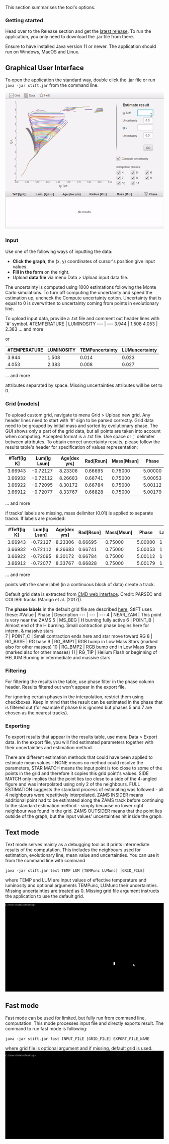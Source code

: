 This section summarises the tool's options.

### Getting started

Head over to the Release section and get the [latest release](https://github.com/Johaney-s/StIFT/releases/latest).
To run the application, you only need to download the .jar file from there.

Ensure to have installed Java version 11 or newer. The application should run on Windows, MacOS and Linux.

## Graphical User Interface
To open the application the standard way, double click the .jar file or run  `java -jar stift.jar` from the command line.

![](img/gui.gif)

### Input
Use one of the following ways of inputting the data:
- **Click the graph**, the (x, y) coordinates of cursor's position give input values.
- **Fill in the form** on the right.
- Upload **data file** via menu Data > Upload input data file.

The uncertainty is computed using 1000 estimations following the Monte Carlo simulations.
To turn off computing the uncertainty and speed the estimation up, uncheck the Compute uncertainty option.
Uncertainty that is equal to 0 is overwritten to uncertainty coming from points in evolutionary line.

To upload input data, provide a .txt file and comment out header lines with '#' symbol.
#TEMPERATURE | LUMINOSITY
--- | --- 
3.944 | 1.508
4.053 | 2.383
... and more

or

#TEMPERATURE | LUMINOSITY | TEMPuncertainty | LUMuncertainty
--- | --- | --- | --- 
3.944 | 1.508 | 0.014 | 0.023
4.053 | 2.383 | 0.008 | 0.027
... and more

attributes separated by space. Missing uncertainties attributes
will be set to 0.

### Grid (models)
To upload custom grid, navigate to menu Grid > Upload new grid.
Any header lines need to start with '#' sign to be parsed correctly.
Grid data need to be grouped by initial mass and sorted by evolutionary
phase. The GUI shows only a part of the grid data,
but all points are taken into account when computing.
Accepted format is a .txt file.
Use space or ',' delimiter between attributes. To obtain correct
uncertainty results, please follow the results table's header
for specification of values representation:

#Teff[lg K] | Lum[lg Lsun] | Age[dex yrs] | Rad[Rsun] | Mass[Msun] | Phase
--- | --- | --- | --- |--- |---
3.66943 | -0.72127 | 8.23306 | 0.66695 | 0.75000 | 5.00000
3.66932 | -0.72112 | 8.26683 | 0.66741 | 0.75000 | 5.00053
3.66922 | -0.72095 | 8.30172 | 0.66784 | 0.75000 | 5.00112
3.66912 | -0.72077 | 8.33767 | 0.66828 | 0.75000 | 5.00179
... and more

if tracks' labels are missing, mass delimiter (0.01) is applied to separate tracks.
If labels are provided:

#Teff[lg K] | Lum[lg Lsun] | Age[dex yrs] | Rad[Rsun] | Mass[Msun] | Phase | Label
--- | --- | --- | --- |--- |--- |---
3.66943 | -0.72127 | 8.23306 | 0.66695 | 0.75000 | 5.00000 | 1
3.66932 | -0.72112 | 8.26683 | 0.66741 | 0.75000 | 5.00053 | 1
3.66922 | -0.72095 | 8.30172 | 0.66784 | 0.75000 | 5.00112 | 1
3.66912 | -0.72077 | 8.33767 | 0.66828 | 0.75000 | 5.00179 | 1
... and more

points with the same label (in a continuous block of data) create a track.

Default grid data is extracted from [CMD web interface](http://stev.oapd.inaf.it/cgi-bin/cmd).
Credit: PARSEC and COLIBRI tracks (Marigo et al. (2017)).

The **phase labels** in the default grid file are described [here](https://people.sissa.it/~sbressan/CAF09_V1.2S_M36_LT/readme.txt), StIFT uses these:
#Value | Phase | Description
--- | --- | ---
4 | NEAR_ZAM | This point is very near the ZAMS
5 | MS_BEG | H burning fully active
6 | POINT_B | Almost end of the H burning. Small contraction phase begins here for interm. & massive stars   
7 | POINT_C | Small contraction ends here and star move toward RG
8 | RG_BASE | RG base
9 | RG_BMP1 | RGB bump in Low Mass Stars (marked also for other masses)
10 | RG_BMP2 | RGB bump end in Low Mass Stars (marked also for other masses)
11 | RG_TIP | Helium Flash or beginning of HELIUM Burning in intermediate and massive stars

### Filtering
For filtering the results in the table, use phase filter in the phase column header.
Results filtered out won't appear in the export file.

For ignoring certain phases in the interpolation, restrict them
using checkboxes. Keep in mind that the result can be estimated
in the phase that is filtered out (for example if phase 6 is ignored
but phases 5 and 7 are chosen as the nearest tracks).

### Exporting
To export results that appear in the results table, use menu Data > Export data.
In the export file, you will find estimated parameters together with their uncertainties and estimation method.

There are different estimation methods that could have been applied to estimate mean values - NONE means no method could resolve the parameters, STAR MATCH means the input point is too close to some of the points in the grid and therefore it copies this grid point's values. SIDE MATCH only implies that the point lies too close to a side of the 4-angled figure and was interpolated using only 2 of the neighbours. FULL ESTIMATION suggests the standard process of estimating was followed - all 4 neighbours were repetitively interpolated. ZAMS INSIDER means additional point had to be estimated along the ZAMS track before continuing to the standard estimation method - simply because no lower right neighbour was found in the grid. ZAMS OUTSIDER means that the point lies outside of the graph, but the input values' uncertainties hit inside the graph.

## Text mode
Text mode serves mainly as a debugging tool as it prints intermediate results of the computation. This includes the neighbours used for estimation, evolutionary line, mean value and uncertainties. You can use it from the command line with command

`java -jar stift.jar text TEMP LUM [TEMPunc LUMunc] [GRID_FILE]`

where TEMP and LUM are input values of effective temperature and luminosity and optional arguments TEMPunc, LUMunc their uncertainties. Missing uncertainties are treated as 0.
Missing grid file argument instructs the application to use the default grid.

![](img/textMode.gif)

## Fast mode
Fast mode can be used for limited, but fully run from command line, computation. This mode processes input file and directly exports result.
The command to run fast mode is following:

`java -jar stift.jar fast INPUT_FILE [GRID_FILE] EXPORT_FILE_NAME`

where grid file is optional argument and if missing,
default grid is used.
![](img/fastMode.gif)


